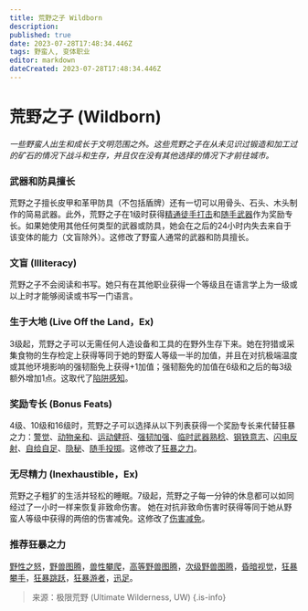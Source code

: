 ```yaml
---
title: 荒野之子 Wildborn
description: 
published: true
date: 2023-07-28T17:48:34.446Z
tags: 野蛮人, 变体职业
editor: markdown
dateCreated: 2023-07-28T17:48:34.446Z
---
```


# 荒野之子 (Wildborn)
*一些野蛮人出生和成长于文明范围之外。这些荒野之子在从未见识过锻造和加工过的矿石的情况下战斗和生存，并且仅在没有其他选择的情况下才前往城市。*

### 武器和防具擅长
荒野之子擅长皮甲和革甲防具（不包括盾牌）还有一切可以用骨头、石头、木头制作的简易武器。此外，荒野之子在1级时获得[精通徒手打击](/专长/精通徒手打击)和[随手武器](/专长/随手武器)作为奖励专长。如果她使用其他任何类型的武器或防具，她会在之后的24小时内失去来自于该变体的能力（文盲除外）。这修改了野蛮人通常的武器和防具擅长。

### 文盲 (Illiteracy)
荒野之子不会阅读和书写。她只有在其他职业获得一个等级且在语言学上为一级或以上时才能够阅读或书写一门语言。

### 生于大地 (Live Off the Land，Ex)
3级起，荒野之子可以无需任何人造设备和工具的在野外生存下来。她在狩猎或采集食物的生存检定上获得等同于她的野蛮人等级一半的加值，并且在对抗极端温度或其他环境影响的强韧豁免上获得+1加值；强韧豁免的加值在6级和之后的每3级额外增加1点。这取代了[陷阱感知](/野蛮人#陷阱感知-trap-sense-ex)。

### 奖励专长 (Bonus Feats)
4级、10级和16级时，荒野之子可以选择从以下列表获得一个奖励专长来代替狂暴之力：[警觉](/专长/警觉)、[动物亲和](/专长/动物亲和)、[运动健将](/专长/运动健将)、[强韧加强](/专长/强韧加强)、[临时武器熟稔](/专长/临时武器熟稔)、[钢铁意志](/专长/钢铁意志)、[闪电反射](/专长/闪电反射)、[自给自足](/专长/自给自足)、[隐秘](/专长/隐秘)、[随手投掷](/专长/随手投掷)。这修改了[狂暴之力](/野蛮人#狂暴之力-rage-powers-ex)。

### 无尽精力 (Inexhaustible，Ex)
荒野之子粗犷的生活并轻松的睡眠。7级起，荒野之子每一分钟的休息都可以如同经过了一小时一样来恢复非致命伤害。
她在对抗非致命伤害时获得等同于她从野蛮人等级中获得的两倍的伤害减免。这修改了[伤害减免](/野蛮人#伤害减免-damage-reduction-ex)。

### 推荐狂暴之力
[野性之怒](/狂暴之力/野性之怒)，[野兽图腾](/狂暴之力/野兽图腾)，[兽性攀爬](/狂暴之力/兽性攀爬)，[高等野兽图腾](/狂暴之力/高等野兽图腾)，[次级野兽图腾](/狂暴之力/次级野兽图腾)，[昏暗视觉](/狂暴之力/昏暗视觉)，[狂暴攀手](/狂暴之力/狂暴攀手)，[狂暴跳跃](/狂暴之力/狂暴跳跃)，[狂暴游者](/狂暴之力/狂暴游者)，[迅足](/狂暴之力/迅足)。

> 来源：极限荒野 (Ultimate Wilderness, UW)
{.is-info}